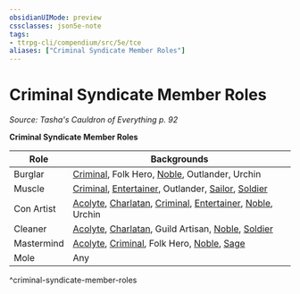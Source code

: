 ```yaml
---
obsidianUIMode: preview
cssclasses: json5e-note
tags:
- ttrpg-cli/compendium/src/5e/tce
aliases: ["Criminal Syndicate Member Roles"]
---
```

# Criminal Syndicate Member Roles
*Source: Tasha's Cauldron of Everything p. 92* 

**Criminal Syndicate Member Roles**

| Role | Backgrounds |
|------|-------------|
| Burglar | [Criminal](2-Mechanics/CLI/backgrounds/criminal-xphb.md), Folk Hero, [Noble](2-Mechanics/CLI/backgrounds/noble-xphb.md), Outlander, Urchin |
| Muscle | [Criminal](2-Mechanics/CLI/backgrounds/criminal-xphb.md), [Entertainer](2-Mechanics/CLI/backgrounds/entertainer-xphb.md), Outlander, [Sailor](2-Mechanics/CLI/backgrounds/sailor-xphb.md), [Soldier](2-Mechanics/CLI/backgrounds/soldier-xphb.md) |
| Con Artist | [Acolyte](2-Mechanics/CLI/backgrounds/acolyte-xphb.md), [Charlatan](2-Mechanics/CLI/backgrounds/charlatan-xphb.md), [Criminal](2-Mechanics/CLI/backgrounds/criminal-xphb.md), [Entertainer](2-Mechanics/CLI/backgrounds/entertainer-xphb.md), [Noble](2-Mechanics/CLI/backgrounds/noble-xphb.md), Urchin |
| Cleaner | [Acolyte](2-Mechanics/CLI/backgrounds/acolyte-xphb.md), [Charlatan](2-Mechanics/CLI/backgrounds/charlatan-xphb.md), Guild Artisan, [Noble](2-Mechanics/CLI/backgrounds/noble-xphb.md), [Soldier](2-Mechanics/CLI/backgrounds/soldier-xphb.md) |
| Mastermind | [Acolyte](2-Mechanics/CLI/backgrounds/acolyte-xphb.md), [Criminal](2-Mechanics/CLI/backgrounds/criminal-xphb.md), Folk Hero, [Noble](2-Mechanics/CLI/backgrounds/noble-xphb.md), [Sage](2-Mechanics/CLI/backgrounds/sage-xphb.md) |
| Mole | Any |
^criminal-syndicate-member-roles